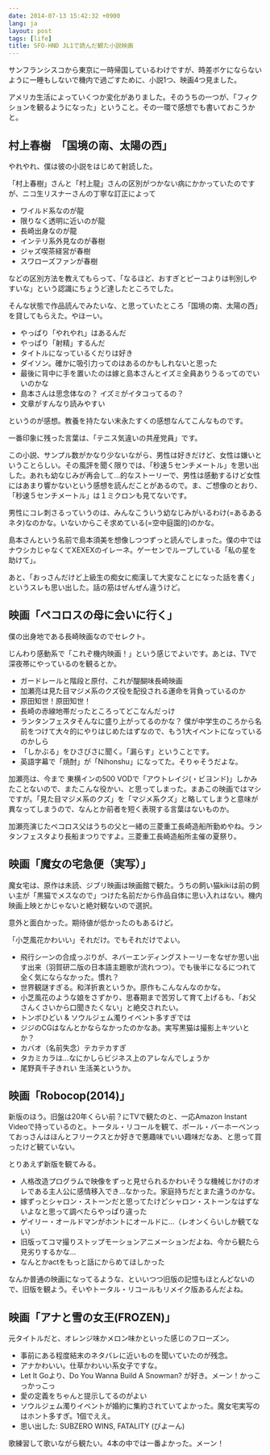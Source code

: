 ```yaml
---
date: 2014-07-13 15:42:32 +0900
lang: ja
layout: post
tags: [life]
title: SFO-HND JL1で読んだ観た小説映画
---
```

サンフランシスコから東京に一時帰国しているわけですが、時差ボケにならないように一睡もしないで機内で過ごすために、小説1つ、映画4つ見ました。

アメリカ生活によっていくつか変化がありました。そのうちの一つが、「フィクションを観るようになった」ということ。その一環で感想でも書いておこうかと。

## 村上春樹　「国境の南、太陽の西」

やれやれ、僕は彼の小説をはじめて射読した。

「村上春樹」さんと「村上龍」さんの区別がつかない病にかかっていたのですが、ニコ生リスナーさんの丁寧な訂正によって

- ワイルド系なのが龍
- 限りなく透明に近いのが龍
- 長崎出身なのが龍
- インテリ系外見なのが春樹
- ジャズ喫茶経営が春樹
- スワローズファンが春樹

などの区別方法を教えてもらって、「なるほど、おすぎとピーコよりは判別しやすいな」という認識にちょうど達したところでした。

そんな状態で作品読んでみたいな、と思っていたところ「国境の南、太陽の西」を貸してもらえた。やほーい。

- やっぱり「やれやれ」はあるんだ
- やっぱり「射精」するんだ
- タイトルになっているくだりは好き
- ダイソン。確かに吸引力ってのはあるのかもしれないと思った
- 最後に背中に手を置いたのは嫁と島本さんとイズミ全員ありうるってのでいいのかな
- 島本さんは思念体なの？ イズミがイタコってるの？
- 文章がすんなり読みやすい

というのが感想。教養を持たない末永たすくの感想なんてこんなものです。

一番印象に残った言葉は、「テニス気違いの共産党員」です。

この小説、サンプル数がかなり少ないながら、男性は好きだけど、女性は嫌いということらしい。その風評を聞く限りでは、「秒速５センチメートル」を思い出した。あれも幼なじみが再会して…的なストーリーで、男性は感動するけど女性にはあまり響かないという感想を読んだことがあるので。ま、ご想像のとおり、「秒速５センチメートル」は１ミクロンも見てないです。

男性にコレ刺さるっていうのは、みんなこういう幼なじみがいるわけ(=あるあるネタ)なのかな。いないからこそ求めている(=空中庭園的)のかな。

島本さんという名前で島本須美を想像しつつずっと読んでしまった。僕の中ではナウシカじゃなくてXEXEXのイレーネ。ゲーセンでループしている「私の星を助けて」。

あと、「おっさんだけど上級生の痴女に痴漢して大変なことになった話を書く」というスレも思い出した。話の筋はぜんぜん違うけど。

## 映画「ペコロスの母に会いに行く」

僕の出身地である長崎映画なのでセレクト。

じんわり感動系で「これぞ機内映画！」という感じでよいです。あとは、TVで深夜帯にやっているのを観るとか。

- ガードレールと階段と原付、これが醍醐味長崎映画
- 加瀬亮は見た目マジメ系のクズ役を配役される運命を背負っているのか
- 原田知世！原田知世！
- 長崎の赤線地帯だったところってどこなんだっけ
- ランタンフェスタそんなに盛り上がってるのかな？ 僕が中学生のころから名前をつけて大々的にやりはじめたはずなので、もう1大イベントになっているのかしら
- 「しかぶる」をひさびさに聞く。「漏らす」ということです。
- 英語字幕で「焼酎」が「Nihonshu」になってた。そりゃそうだよな。

加瀬亮は、今まで 東横インの500 VODで「アウトレイジ(・ビヨンド)」しかみたことないので、またこんな役かい、と思ってしまった。まあこの映画ではマシですが。「見た目マジメ系のクズ」を「マジメ系クズ」と略してしまうと意味が異なってしまうので、なんとか前者を短く表現する言葉はないものか。

加瀬亮演じたペコロス父はうちの父と一緒の三菱重工長崎造船所勤めやね。ランタンフェスタより長船まつりですよ。三菱重工長崎造船所主催の夏祭り。

## 映画「魔女の宅急便（実写）」

魔女宅は、原作は未読、ジブリ映画は映画館で観た。うちの飼い猫kikiは前の飼い主が「黒猫でメスなので」つけた名前だから作品自体に思い入れはない。機内映画上映とかじゃないと絶対観ないので選択。　

意外と面白かった。期待値が低かったのもあるけど。

「小芝風花かわいい」それだけ。でもそれだけでよい。

- 飛行シーンの合成っぷりが、ネバーエンディングストーリーをなぜか思い出す出来（羽賀研二版の日本語主題歌が流れつつ）。でも後半になるにつれて全く気にならなかった。慣れ？
- 世界観謎すぎる。和洋折衷というか。原作もこんなんなのかな。
- 小芝風花のような娘をさずかり、思春期まで苦労して育て上げるも、「お父さんくさいから口聞きたくない」と絶交されたい。
- トンボひどい & ソウルジェム濁りイベント多すぎでは
- ジジのCGはなんとかならなかったのかなあ。実写黒猫は撮影上キツいとか？
- カバオ（名前失念）テカテカすぎ
- タカミカラは…なにかしらビジネス上のアレなんでしょうか
- 尾野真千子きれい 生活美というか。

## 映画「Robocop(2014)」

新版のほう。旧盤は20年くらい前？にTVで観たのと、一応Amazon Instant Videoで持っているのと。トータル・リコールを観て、ポール・バーホーベンっておっさんはほんとフリークスとか好きで悪趣味でいい趣味だなあ、と思って買ったけど観ていない。

とりあえず新版を観てみる。

- 人格改造プログラムで映像をずっと見せられるかわいそうな機械じかけのオレである主人公に感情移入でき…なかった。家庭持ちだとまた違うのかな。
- 嫁ずっとシャロン・ストーンだと思ってたけどシャロン・ストーンなはずないよなと思って調べたらやっぱり違った
- ゲイリー・オールドマンがホントにオールドに…（レオンくらいしか観てない）
- 旧版ってコマ撮りストップモーションアニメーションだよね、今から観たら見劣りするかな…
- なんとかactをもっと話にからめてほしかった

なんか普通の映画になってるような、といいつつ旧版の記憶もほとんどないので、旧版を観よう。そいやトータル・リコールもリメイク版あるんだよね。

## 映画「アナと雪の女王(FROZEN)」

元タイトルだと、オレンジ味かメロン味かといった感じのフローズン。

- 事前にある程度結末のネタバレに近いものを聞いていたのが残念。
- アナかわいい。仕草かわいい系女子ですな。
- Let It Goより、Do You Wanna Build A Snowman? が好き。メーン！かっこっかっこっ
- 愛の定義をちゃんと提示してるのがよい
- ソウルジェム濁りイベントが婚約に集約されていてよかった。魔女宅実写のはホント多すぎ。1個でええ。
- 思い出した: SUBZERO WINS, FATALITY (びよーん)

歌練習して歌いながら観たい。4本の中では一番よかった。メーン！

